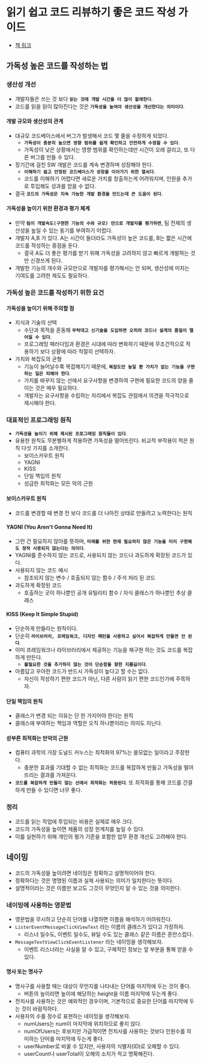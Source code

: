 # 읽기 쉽고 코드 리뷰하기 좋은 코드 작성 가이드

- [책 링크](https://m.yes24.com/Goods/Detail/125977771)

## 가독성 높은 코드를 작성하는 법

### 생산성 개선

- 개발자들은 쓰는 것 보다 **`읽는 것에 개발 시간을 더 많이 할애한다`**.
- 코드를 읽을 읽이 많아진다는 것은 **`가독성을 높여야 생산성을 개선한다는 의미이다`**.

#### 개발 규모와 생산성의 관계

- 대규모 코드베이스에서 버그가 발생해서 코드 몇 줄을 수정하게 되었다.
  - **`가독성이 충분히 높으면 영향 범위를 쉽게 확인하고 안전하게 수정할 수 있다`**.
  - 가독성이 낮은 상황에서는 영향 범위를 확인하는데만 시간이 오래 걸리고, 또 다른 버그를 만들 수 있다.
- 장기간에 걸친 SW 개발은 코드를 계속 변경하며 성장해야 한다.
  - **`이해하기 쉽고 안정된 코드베이스가 성장을 이어가기 위한 열쇠다`**.
  - 코드를 이해하기 어렵다면 새로운 가치를 창출하는게 어려워지며, 인원을 추가로 투입해도 성과를 얻을 수 없다.
- 결국 **`코드의 가독성은 지속 가능한 개발 환경을 만드는데 큰 도움이 된다`**.

#### 가독성을 높이기 위한 환경과 평가 체계

- 만약 **`팀이 개발속도(구현한 기능의 수와 규모) 만으로 개발자를 평가하면`**, 팀 전체의 생산성을 높일 수 있는 동기를 부여하기 어렵다.
- 개발자 A,B 가 있다. A는 시간이 들더라도 가독성이 높은 코드를, B는 짧은 시간에 코드를 작성하는 중점을 둔다.
  - 결국 A도 더 좋은 평가를 받기 위해 가독성을 고려하지 않고 빠르게 개발하는 것만 신경쓰게 된다.
- 개발한 기능의 개수와 규모만으로 개발자를 평가해서는 안 되며, 생산성에 미치는 기여도를 고려한 제도도 필요하다.

### 가독성 높은 코드를 작성하기 위한 요건

#### 가독성을 높이기 위해 주의할 점

- 지식과 기술의 선택
  - 수단과 목적을 혼동해 **`무턱대고 신기술을 도입하면 오히려 코드나 설계의 품질이 떨어질 수 있다`**.
  - 프로그래밍 패러다임과 환경은 시대에 따라 변화하기 때문에 무조건적으로 적용하기 보다 상황에 따라 적절히 선택하자.
- 가치와 복잡도의 균형
  - 기능이 늘어날수록 복잡해지기 때문에, **`복잡도만 높일 뿐 가치가 없는 기능을 구현하는 일은 피해야 한다`**.
  - 가치를 바꾸지 않는 선에서 요구사항을 변경하여 구현에 필요한 코드의 양을 줄이는 것은 매우 필요하다.
  - 개발자는 요구사항을 수립하는 자리에서 복잡도 관점에서 의견을 적극적으로 제시해야 한다.

### 대표적인 프로그래밍 원칙

- **`가독성을 높이기 위해 제시된 프로그래밍 원칙들이 있다`**.
- 유용한 원칙도 무분별하게 적용하면 가독성을 떨어뜨린다. 비교적 부작용이 적은 원칙 다섯 가지를 소개한다.
  - 보이스카우트 원칙
  - YAGNI
  - KISS
  - 단일 책임의 원칙
  - 성급한 최적화는 모든 악의 근원

#### 보이스카우트 원칙

- 코드를 변경할 때 변경 전 보다 코드를 더 나아진 상태로 만들려고 노력한다는 원칙

#### YAGNI (You Aren't Gonna Need It)

- 그런 건 필요하지 않아를 뜻하며, **`미래를 위한 현재 필요하지 않은 기능을 미리 구현해도 정작 사용되지 않는다는 의미다`**.
- YAGNI를 준수하지 않는 코드로, 사용되지 않는 코드나 과도하게 확장된 코드가 있다.
- 사용되지 않는 코드 예시
  - 참조되지 않는 변수 / 호출되지 않는 함수 / 주석 처리 된 코드
- 과도하게 확장된 코드
  - 호출하는 곳이 하나뿐인 공개 유틸리티 함수 / 자식 클래스가 하나뿐인 추상 클래스

#### KISS (Keep It Simple Stupid)

- 단순하게 만들라는 원칙이다.
- 단순히 **`라이브러리, 프레임워크, 디자인 패턴을 사용하고 싶어서 복잡하게 만들면 안 된다`**.
- 이미 프레임워크나 라이브러리에서 제공하는 기능을 재구현 하는 것도 코드를 복잡하게 만든다.
  - **`불필요한 것을 추가하지 않는 것이 단순함을 향한 지름길이다`**.
- 아름답고 우아한 코드가 반드시 가독성이 높다고 할 수는 없다.
  - 자신이 작성하기 편한 코드가 아닌, 다른 사람이 읽기 편한 코드인가에 주목하자.

#### 단일 책임의 원칙

- 클래스가 변경 되는 이유는 단 한 가지어야 한다는 원칙
- 클래스에 부여하는 책임과 역할은 오직 하나뿐이라는 의미도 지닌다.

#### 섣부른 최적화는 만악의 근원

- 컴퓨터 과학의 거장 도널드 커누스는 최적화의 97%는 쓸모없는 일이라고 주장한다.
  - 충분한 효과를 기대할 수 없는 최적화는 코드를 복잡하게 만들고 가독성을 떨어뜨리는 결과를 가져온다.
- **`코드를 복잡하게 만들지 않는 선에서 최적화는 허용된다`**. 또 최적화를 통해 코드를 간결하게 만들 수 있다면 너무 좋다.

### 정리

- 코드를 읽는 작업에 투입되는 비용은 실제로 매우 크다.
- 코드의 가독성을 높이면 제품의 성장 한계치를 높일 수 있다.
- 이를 실현하기 위해 개인의 평가 기준을 포함한 업무 환경 개선도 고려해야 한다.

## 네이밍

- 코드의 가독성을 높이려면 네이밍은 정확하고 설명적이어야 한다.
- 정확하다는 것은 명명된 이름과 실제 사용되는 의미가 일치한다는 뜻이다.
- 설명적이라는 것은 이름만 보고도 그것이 무엇인지 알 수 있는 것을 의미한다.

### 네이밍에 사용하는 영문법

- 영문법을 무시하고 단순히 단어를 나열하면 이름을 해석하기 어려워진다.
- `ListerEventMessageClickViewText` 라는 이름의 클래스가 있다고 가정하자.
  - 리스너 일수도, 이벤트 일수도, 뷰일 수도 있는 클래스 같은 이름은 혼란스럽다.
- `MessageTextViewClickEventListener` 라는 네이밍을 생각해보자.
  - 이벤트 리스너라는 사실을 알 수 있고, 구체적인 정보는 앞 부분을 통해 얻을 수 있다.

#### 명사 또는 명사구

- 명사구를 사용할 때는 대상이 무언지를 나타내는 단어를 마지막에 두는 것이 좋다.
  - 버튼의 높이라면 높이에 해당하는 height을 이름 마지막에 두는게 좋다.
- 전치사를 사용하는 것은 예외적인 경우이며, 기본적으로 중요한 단어를 마지막에 두는 것이 바람직하다.
- 사용자의 수를 정수로 표현하는 네이밍을 생각해보자.
  - numUsers는 num이 마지막에 위치하므로 좋지 않다.
  - numOfUsers는 후보지만 가급적이면 전치사를 사용하는 것보다 인원수를 의미하는 단어를 마지막에 두는게 좋다.
  - userNumber로 바꿀 수 있지만, 사용자의 식별자(ID)로 오해할 수 있다.
  - userCount나 userTotal이 오해의 소지가 적고 명확해진다.
